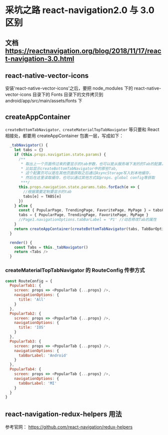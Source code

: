 # 采坑之路 react-navigation2.0 与 3.0 区别

## 文档 https://reactnavigation.org/blog/2018/11/17/react-navigation-3.0.html

## react-native-vector-icons

安装'react-native-vector-icons'之后，要把 node_modules 下的 react-native-vector-icons 目录下的 Fonts 目录下的文件拷贝到 android/app/src/main/assets/fonts 下

## createAppContainer

`createBottomTabNavigator、createMaterialTopTabNavigator` 等只要和 React 相接处，都要用 createAppContainer 包裹一层，写成如下：

```javascript
  _tabNavigator() {
    let tabs = {}
    if (this.props.navigation.state.params) {
      /**
       * 取出上一个页面传过来的要显示的tab参数，也可以是从服务端下发的的Tab的配置，
       * 比如显示createBottomTabNavigator中的那些Tab,
       * 这个配置页可以是在其他页面获取之后通过AsyncStorage写入到本地缓存，
       * 然后在这里读取缓存，也可以通过其他方式如props、global config等获取
       ***/
      this.props.navigation.state.params.tabs.forEach(e => {
        //根据需要定制要显示的tab
        tabs[e] = TABS[e]
      })
    } else {
      const { PopularPage, TrendingPage, FavoritePage, MyPage } = tabsConfig //根据需要定制要显示的tab
      tabs = { PopularPage, TrendingPage, FavoritePage, MyPage }
      //Page1.navigationOptions.tabBarLabel = 'P1' //动态修改Tab的属性
    }
    return createAppContainer(createBottomTabNavigator(tabs, TabBarOptions))
  }

  render() {
    const Tabs = this._tabNavigator()
    return <Tabs />
  }
```

### createMaterialTopTabNavigator 的 RouteConfig 传参方式

```javascript
const RouteConfig = {
  PopularTab1: {
    screen: props => <PopularTab {...props} />,
    navigationOptions: {
      title: 'All'
    }
  },
  PopularTab2: {
    screen: props => <PopularTab {...props} />,
    navigationOptions: {
      title: 'IOS'
    }
  },
  PopularTab3: {
    screen: props => <PopularTab {...props} />,
    navigationOptions: {
      tabBarLabel: 'Android'
    }
  },
  PopularTab4: {
    screen: props => <PopularTab {...props} />,
    navigationOptions: {
      tabBarLabel: 'MI'
    }
  }
}
```

## react-navigation-redux-helpers 用法

参考官网： https://github.com/react-navigation/redux-helpers
